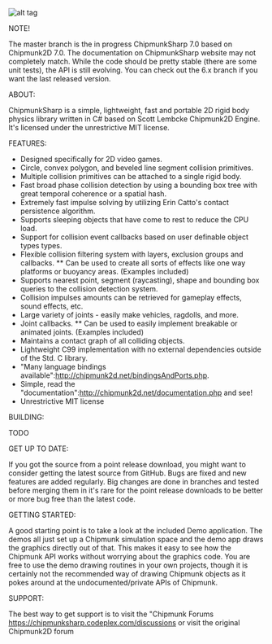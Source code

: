 ![alt tag](http://files.slembcke.net/chipmunk/logo/logo1_med.png)

NOTE!

The master branch is the in progress ChipmunkSharp 7.0 based on Chipmunk2D 7.0. The documentation on ChipmunkSharp website may not completely match. While the code should be pretty stable (there are some unit tests), the API is still evolving. You can check out the 6.x branch if you want the last released version.

ABOUT:

ChipmunkSharp is a simple, lightweight, fast and portable 2D rigid body physics library written in C# based on Scott Lembcke Chipmunk2D Engine. It's licensed under the unrestrictive MIT license.

FEATURES:

* Designed specifically for 2D video games.
* Circle, convex polygon, and beveled line segment collision primitives.
* Multiple collision primitives can be attached to a single rigid body.
* Fast broad phase collision detection by using a bounding box tree with great temporal coherence or a spatial hash.
* Extremely fast impulse solving by utilizing Erin Catto's contact persistence algorithm.
* Supports sleeping objects that have come to rest to reduce the CPU load.
* Support for collision event callbacks based on user definable object types types.
* Flexible collision filtering system with layers, exclusion groups and callbacks.
** Can be used to create all sorts of effects like one way platforms or buoyancy areas. (Examples included)
* Supports nearest point, segment (raycasting), shape and bounding box queries to the collision detection system.
* Collision impulses amounts can be retrieved for gameplay effects, sound effects, etc.
* Large variety of joints - easily make vehicles, ragdolls, and more.
* Joint callbacks.
** Can be used to easily implement breakable or animated joints. (Examples included)
* Maintains a contact graph of all colliding objects.
* Lightweight C99 implementation with no external dependencies outside of the Std. C library.
* "Many language bindings available":http://chipmunk2d.net/bindingsAndPorts.php.
* Simple, read the "documentation":http://chipmunk2d.net/documentation.php and see!
* Unrestrictive MIT license


BUILDING:

TODO


GET UP TO DATE:

If you got the source from a point release download, you might want to consider getting the latest source from GitHub. Bugs are fixed and new features are added regularly. Big changes are done in branches and tested before merging them in it's rare for the point release downloads to be better or more bug free than the latest code.


GETTING STARTED:

A good starting point is to take a look at the included Demo application. The demos all just set up a Chipmunk simulation space and the demo app draws the graphics directly out of that. This makes it easy to see how the Chipmunk API works without worrying about the graphics code. You are free to use the demo drawing routines in your own projects, though it is certainly not the recommended way of drawing Chipmunk objects as it pokes around at the undocumented/private APIs of Chipmunk.


SUPPORT:

The best way to get support is to visit the "Chipmunk Forums https://chipmunksharp.codeplex.com/discussions
or visit the original Chipmunk2D forum 
